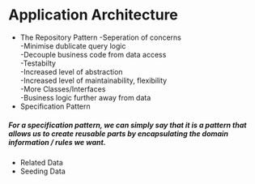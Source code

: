 # Application Architecture
* The Repository Pattern
    -Seperation of concerns <br>
    -Minimise dublicate query logic <br>
    -Decouple business code from data access <br>
    -Testabilty <br>
    -Increased level of abstraction <br>
    -Increased level of maintainability, flexibility <br>
    -More Classes/Interfaces <br>
    -Business logic further away from data <br>
* Specification Pattern
##### For a specification pattern, we can simply say that it is a pattern that allows us to create reusable parts by encapsulating the domain information / rules we want.
* Related Data
* Seeding Data
